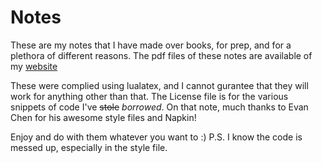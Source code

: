 # Notes
These are my notes that I have made over books, for prep, and for a plethora of different reasons. The pdf files of these notes are available of my [website](https://anonscholar.github.io)


These were complied using lualatex, and I cannot gurantee that they will work for anything other than that. The License file is for the various snippets of code I've ~~stole~~ _borrowed_. On that note, much thanks to Evan Chen for his awesome style files and Napkin!


Enjoy and do with them whatever you want to :) 
P.S. I know the code is messed up, especially in the style file. 
